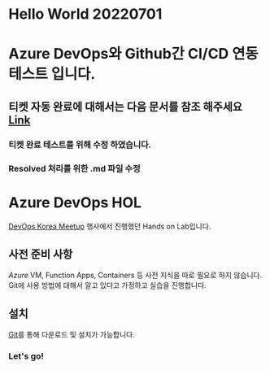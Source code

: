 # Hello World 20220701

# Azure DevOps와 Github간 CI/CD 연동 테스트 입니다.
## 티켓 자동 완료에 대해서는 다음 문서를 참조 해주세요 [Link](https://docs.microsoft.com/en-us/azure/devops/repos/git/resolution-mentions?view=azure-devops)

### 티켓 완료 테스트를 위해 수정 하였습니다.

### Resolved 처리를 위한 .md 파일 수정

# Azure DevOps HOL

[DevOps Korea Meetup](http://meetup.devopskorea.com/201906/) 행사에서 진행했던 Hands on Lab입니다.

## 사전 준비 사항

*Azure* VM, Function Apps, Containers 등 사전 지식을 따로 필요로 하지 않습니다.
Git에 사용 방법에 대해서 알고 있다고 가정하고 실습을 진행합니다.

## 설치

[Git](https://git-scm.com/downloads)를 통해 다운로드 및 설치가 가능합니다.

### Let's go!
